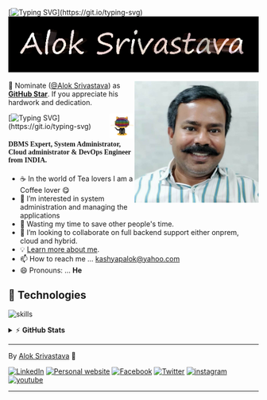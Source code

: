 <!-- markdownlint-enable MD033 -->

[![Typing SVG](https://readme-typing-svg.herokuapp.com?font=Henny%20Penny&color=db5f17&size=30&width=500&lines=Hi+,+I+am+.+.+.)](https://git.io/typing-svg)
![alt text](alok.name.png)

<!-- markdownlint-disable MD033 -->

<a href="https://app.daily.dev/coolaries26"><img src="AlokSrivastava%20002S11%20Bangalore%20Manyatha%2C%20MD4.jpg" width="250" align="right" alt="Alok Srivastava's Dev Card"/></a>

<!-- markdownlint-enable MD033 -->

📢 Nominate ([@Alok Srivastava](https://coolaries26.github.io)) as **[GitHub Star](https://stars.github.com/nominate)**. If you appreciate his hardwork and dedication.

<!-- markdownlint-disable MD033 -->

<a href="https://coolaries26.github.io/coolaries26"><img src="log_oa.gif" width="50" align="right" alt="I Am Alok"/></a>
<!-- markdownlint-enable MD033 -->

[![Typing SVG](https://readme-typing-svg.herokuapp.com?font=VT323&color=335bff&size=30&width=500&lines=IBM+DB2+DBA+.+.+.;MSSQL+DBA+.+.+.;PostgreSql+DBA+.+.+.;System+Adminstrator+.+.+.;DevOps+Engineer+.+.+.;Cloud+Provisioning+and+maintenance+.+.+.;Automation+Is+Fun+.+.+.;Always+learning+new+things+.+.+.;Nice+to+meet+you+.+.+.)](https://git.io/typing-svg)

<!-- markdownlint-disable MD033 -->

<h4 style="font-family: Cascadia Code;"> DBMS Expert, System Administrator, Cloud administrator & DevOps Engineer from<b> INDIA.</b></h4>

<!-- markdownlint-enable MD033 -->

- ☕ In the world of Tea lovers I am a Coffee lover 😋
- 👀 I’m interested in system administration and managing the applications
- 🎯 Wasting my time to save other people's time.
- 💞️ I’m looking to collaborate on full backend support either onprem, cloud and hybrid.
- 💡 [Learn more about me](https://coolaries26.github.io).
- 📫 How to reach me ... kashyapalok@yahoo.com 
- 😄 Pronouns: ... **He**


## 🔧 Technologies

![skills](https://skillicons.dev/icons?i=azure,docker,kubernetes,ansible,terraform,linux,py,bash,powershell,mysql,git,github,grafana,prometheus&theme=dark&perline=14)


<details>
    <summary>&#9889 <b>GitHub Stats</b></summary><br/>

![](https://github-readme-stats.vercel.app/api?username=coolaries26&theme=radical&hide_border=false&include_all_commits=true&count_private=true)
![](https://github-readme-streak-stats.herokuapp.com/?user=coolaries26&theme=radical&hide_border=false)
![Top Language](https://github-readme-stats.vercel.app/api/top-langs/?username=coolaries26&theme=radical&hide_border=false&include_all_commits=true&count_private=true&layout=compact)

</details>

---

By [Alok Srivastava](https://coolaries26.github.io/coolaries26) 🙏


[![LinkedIn](https://img.shields.io/badge/LinkedIn-%230077B5.svg?&style=plastic&logo=linkedin&logoColor=white)](https://www.linkedin.com/in/alok-srivastava-42383320/)
[![Personal website](https://img.shields.io/badge/Personal%20Website-%2332fge.svg?&style=plastic&logo=Personal%20Website&logoColor=white)](https://coolaries26.github.io)
[![Facebook](https://img.shields.io/badge/Facebook-%231877F2.svg?&style=plastic&logo=facebook&logoColor=white)](https://facebook.com/coolaries26)
[![Twitter](https://img.shields.io/badge/Twitter-%231877F2.svg?&style=plastic&logo=x&logoColor=black)](https://twitter.com/coolaries26)
[![instagram](https://img.shields.io/badge/instagam-%23962fbf.svg?&style=plastic&logo=instagram&logoColor=pink)](https://www.instagram.com/alok_ballia/)
[![youtube](https://img.shields.io/badge/youtube-%23FF0000.svg?&style=plastic&logo=youtube&logoColor=white)](https://youtube.com/coolaries26)

---------------------------------------------------------------------------------------------------------

<!---
coolaries26/coolaries26 is a ✨ special ✨ repository because its `README.md` (this file) appears on your GitHub profile.
You can click the Preview link to take a look at your changes.
--->
